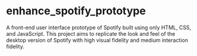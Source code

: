 # enhance_spotify_prototype
A front-end user interface prototype of Spotify built using only HTML, CSS, and JavaScript. This project aims to replicate the look and feel of the desktop version of Spotify with high visual fidelity and medium interaction fidelity.
